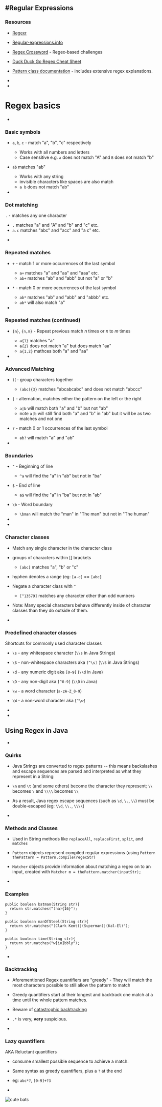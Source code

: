 #Regular Expressions
-
### Resources

- [Regexr](https://regexr.com/3m8em)
- [Regular-expressions.info](http://www.regular-expressions.info/)
- [Regex Crossword](https://regexcrossword.com/) - Regex-based challenges
- [Duck Duck Go Regex Cheat Sheet](https://duckduckgo.com/?q=regex+cheat+sheet&ia=cheatsheet)
- [Pattern class documentation](https://docs.oracle.com/javase/8/docs/api/java/util/regex/Pattern.html) - includes extensive regex explanations.

-
-
# Regex basics

-
### Basic symbols

- `a`, `b`, `c` - match "a", "b", "c" respectively
	* Works with all numbers and letters
	* Case sensitive e.g. `a` does not match "A" and `B` does not match "b"
- `ab` matches "ab"
	* Works with any string
	* invisible characters like spaces are also match 
	* `a b` does not match "ab"

-

### Dot matching

`.` - matches any one character

* `.` matches "a" and "A" and "b" and "c" etc.
* `a.c` matches "abc" and "acc" and "a c" etc.

-

### Repeated matches

- `+` - match 1 or more occurrences of the last symbol
	* `a+` matches "a" and "aa" and "aaa" etc.
	* `ab+` matches "ab" and "abb" but not "a" or "b"
- `*` - match 0 or more occurrences of the last symbol
	* `ab*` matches "ab" and "abb" and "abbb" etc.
	* `ab*` will also match "a"

-

### Repeated matches (continued)

- `{n}`, `{n,m}` - Repeat previous match *n* times or *n* to *m* times
	* `a{1}` matches "a"
	* `a{2}` does not match "a" but does match "aa"
	* `a{1,2}` mathces both "a" and "aa"

-

### Advanced Matching

- `()`- group characters together 
	* `(abc){3}` matches "abcabcabc" and does not match "abccc"
- `|` - alternation, matches either the pattern on the left or the right
	* `a|b` will match both "a" and "b" but not "ab"
	* note `a|b` will still find both "a" and "b" in "ab" but it will be as two matches and not one
- `?` - match 0 or 1 occurrences of the last symbol
	* `ab?` will match "a" and "ab"

-

### Boundaries

- `^` - Beginning of line
	* `^a` will find the "a" in "ab" but not in "ba"
- `$` - End of line
	* `a$` will find the "a" in "ba" but not in "ab"
- `\b` - Word boundary
	* `\bman` will match the "man" in "The man" but not in "The human"

-
-

### Character classes

- Match any single character in the character class
- groups of characters within [] brackets 
	* `[abc]` matches "a", "b" or "c"
- hyphen denotes a range (eg: `[a-c]` == `[abc]`
- Negate a character class with `^` 
	* `[^13579]` matches any character other than odd numbers
- Note: Many special characters behave differently inside of character classes than they do outside of them.

-
### Predefined character classes

Shortcuts for commonly used character classes

- `\s` - any whitespace character (`\\s` in Java Strings)
- `\S` - non-whitespace characters aka `[^\s]` (`\\S` in Java Strings)
- `\d` - any numeric digit aka `[0-9]` (`\\d` in Java)
- `\D` - any non-digit aka `[^0-9]` (`\\D` in Java)
- `\w` - a word character (`a-zA-Z_0-9`)
- `\W` - a non-word character aka `[^\w]`


-
-

## Using Regex in Java

-
### Quirks

- Java Strings are converted to regex patterns -- this means backslashes and escape sequences are parsed and interpreted as what they represent in a String
- `\n` and `\t` (and some others) become the character they represent; `\\` becomes `\` and `\\\\` becomes `\\` 
- As a result, Java regex escape sequences (such as `\d`, `\.`, `\\`) must be double-escaped (eg: `\\d`, `\\.`, `\\\\`)

-
### Methods and Classes

- Used in String methods like `replaceAll`, `replaceFirst`, `split`, and `matches`
- `Pattern` objects represent compiled regular expressions (using `Pattern thePattern = Pattern.compile(regexStr)`
- `Matcher` objects provide information about matching a regex on to an input, created with `Matcher m = thePattern.matcher(inputStr);`

-
### Examples

```
public boolean batman(String str){
  return str.matches("(na){16}");
}
```
```
public boolean manOfSteel(String str){
  return str.matches("(Clark Kent)|(Superman)|(Kal-El)");
}
```
```
public boolean time(String str){
  return str.matches("w[io]bbly");
}
```

-
### Backtracking

- Aforementioned Regex quantifiers are "greedy" - They will match the most characters possible to still allow the pattern to match
- Greedy quantifiers start at their longest and backtrack one match at a time until the whole pattern matches.
- Beware of [catastrophic backtracking](http://www.regular-expressions.info/catastrophic.html)
- `.*` is very, **very** suspicious.

-
### Lazy quantifiers

AKA Reluctant quantifiers

- consume smallest possible sequence to achieve a match.
- Same syntax as greedy quantifiers, plus a `?` at the end
- eg: `abc*?`, `[0-9]+?3`

-

<img src="https://img.buzzfeed.com/buzzfeed-static/static/2017-09/11/15/asset/buzzfeed-prod-fastlane-01/sub-buzz-16785-1505158685-6.jpg" alt="cute bats">
